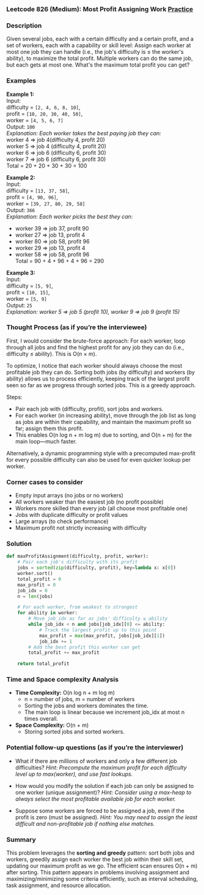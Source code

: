 ### Leetcode 826 (Medium): Most Profit Assigning Work [Practice](https://leetcode.com/problems/most-profit-assigning-work)

### Description  
Given several jobs, each with a certain difficulty and a certain profit, and a set of workers, each with a capability or skill level: Assign each worker at most one job they can handle (i.e., the job's difficulty is ≤ the worker's ability), to maximize the total profit. Multiple workers can do the same job, but each gets at most one. What's the maximum total profit you can get?

### Examples  

**Example 1:**  
Input:  
difficulty = `[2, 4, 6, 8, 10]`,  
profit = `[10, 20, 30, 40, 50]`,  
worker = `[4, 5, 6, 7]`  
Output: `100`  
*Explanation: Each worker takes the best paying job they can:*  
worker 4 ⇒ job 4(difficulty 4, profit 20)  
worker 5 ⇒ job 4 (difficulty 4, profit 20)  
worker 6 ⇒ job 6 (difficulty 6, profit 30)  
worker 7 ⇒ job 6 (difficulty 6, profit 30)  
Total = 20 + 20 + 30 + 30 = 100

**Example 2:**  
Input:  
difficulty = `[13, 37, 58]`,  
profit = `[4, 90, 96]`,  
worker = `[39, 27, 80, 29, 58]`  
Output: `366`  
*Explanation: Each worker picks the best they can:*  
- worker 39 ⇒ job 37, profit 90  
- worker 27 ⇒ job 13, profit 4  
- worker 80 ⇒ job 58, profit 96  
- worker 29 ⇒ job 13, profit 4  
- worker 58 ⇒ job 58, profit 96  
Total = 90 + 4 + 96 + 4 + 96 = 290

**Example 3:**  
Input:  
difficulty = `[5, 9]`,  
profit = `[10, 15]`,  
worker = `[5, 9]`  
Output: `25`  
*Explanation: worker 5 ⇒ job 5 (profit 10), worker 9 ⇒ job 9 (profit 15)*

### Thought Process (as if you’re the interviewee)  
First, I would consider the brute-force approach: For each worker, loop through all jobs and find the highest profit for any job they can do (i.e., difficulty ≤ ability). This is O(n × m).

To optimize, I notice that each worker should always choose the most profitable job they can do. Sorting both jobs (by difficulty) and workers (by ability) allows us to process efficiently, keeping track of the largest profit seen so far as we progress through sorted jobs. This is a greedy approach.

Steps:
- Pair each job with (difficulty, profit), sort jobs and workers.
- For each worker (in increasing ability), move through the job list as long as jobs are within their capability, and maintain the maximum profit so far; assign them this profit.
- This enables O(n log n + m log m) due to sorting, and O(n + m) for the main loop—much faster.

Alternatively, a dynamic programming style with a precomputed max-profit for every possible difficulty can also be used for even quicker lookup per worker.

### Corner cases to consider  
- Empty input arrays (no jobs or no workers)
- All workers weaker than the easiest job (no profit possible)
- Workers more skilled than every job (all choose most profitable one)
- Jobs with duplicate difficulty or profit values
- Large arrays (to check performance)
- Maximum profit not strictly increasing with difficulty

### Solution

```python
def maxProfitAssignment(difficulty, profit, worker):
    # Pair each job's difficulty with its profit
    jobs = sorted(zip(difficulty, profit), key=lambda x: x[0])
    worker.sort()
    total_profit = 0
    max_profit = 0
    job_idx = 0
    n = len(jobs)

    # For each worker, from weakest to strongest
    for ability in worker:
        # Move job_idx as far as jobs' difficulty ≤ ability
        while job_idx < n and jobs[job_idx][0] <= ability:
            # Track the largest profit up to this point
            max_profit = max(max_profit, jobs[job_idx][1])
            job_idx += 1
        # Add the best profit this worker can get
        total_profit += max_profit

    return total_profit
```

### Time and Space complexity Analysis  

- **Time Complexity:** O(n log n + m log m)  
  - n = number of jobs, m = number of workers  
  - Sorting the jobs and workers dominates the time.
  - The main loop is linear because we increment job_idx at most n times overall.
- **Space Complexity:** O(n + m)
  - Storing sorted jobs and sorted workers.

### Potential follow-up questions (as if you’re the interviewer)  

- What if there are millions of workers and only a few different job difficulties?
  *Hint: Precompute the maximum profit for each difficulty level up to max(worker), and use fast lookups.*

- How would you modify the solution if each job can only be assigned to one worker (unique assignment)?
  *Hint: Consider using a max-heap to always select the most profitable available job for each worker.*

- Suppose some workers are forced to be assigned a job, even if the profit is zero (must be assigned).
  *Hint: You may need to assign the least difficult and non-profitable job if nothing else matches.*

### Summary
This problem leverages the **sorting and greedy** pattern: sort both jobs and workers, greedily assign each worker the best job within their skill set, updating our maximum profit as we go. The efficient scan ensures O(n + m) after sorting. This pattern appears in problems involving assignment and maximizing/minimizing some criteria efficiently, such as interval scheduling, task assignment, and resource allocation.